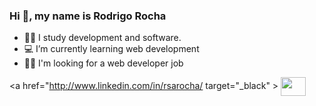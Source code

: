 ### Hi 👋, my name is Rodrigo Rocha



- 👨‍🎓 I study development and software.
- 💻 I’m currently learning web development
- 👨‍💻 I'm looking for a web developer job

<a href="http://www.linkedin.com/in/rsarocha/ target="_black" >
  <img align="center" height="30" width="40" src="https://cdn.jsdelivr.net/gh/devicons/devicon/icons/linkedin/linkedin-original.svg" >
  
</a>
